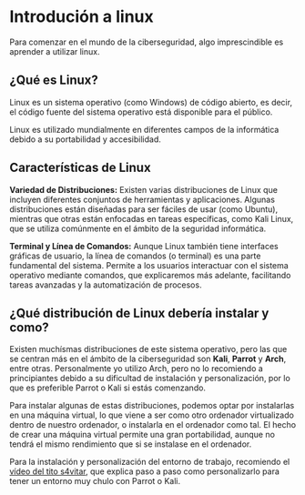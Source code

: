 # Introdución a linux

Para comenzar en el mundo de la ciberseguridad, algo imprescindible es aprender a utilizar linux.&#x20;

## ¿Qué es Linux?

Linux es un sistema operativo (como Windows) de código abierto, es decir, el código fuente del sistema operativo está disponible para el público.

Linux es utilizado mundialmente en diferentes campos de la informática debido a su portabilidad y accesibilidad.

## Características de Linux

**Variedad de Distribuciones:** Existen varias distribuciones de Linux que incluyen diferentes conjuntos de herramientas y aplicaciones. Algunas distribuciones están diseñadas para ser fáciles de usar (como Ubuntu), mientras que otras están enfocadas en tareas específicas, como Kali Linux, que se utiliza comúnmente en el ámbito de la seguridad informática.

**Terminal y Línea de Comandos:** Aunque Linux también tiene interfaces gráficas de usuario, la línea de comandos (o terminal) es una parte fundamental del sistema. Permite a los usuarios interactuar con el sistema operativo mediante comandos, que explicaremos más adelante, facilitando tareas avanzadas y la automatización de procesos.

## ¿Qué distribución de Linux debería instalar y como?

Existen muchísmas distribuciones de este sistema operativo, pero las que se centran más en el ámbito de la ciberseguridad son **Kali**, **Parrot** y **Arch**, entre otras. Personalmente yo utilizo Arch, pero no lo recomiendo a principiantes debido a su dificultad de instalación y personalización, por lo que es preferible Parrot o Kali si estás comenzando.

Para instalar algunas de estas distribuciones, podemos optar por instalarlas en una máquina virtual, lo que viene a ser como otro ordenador virtualizado dentro de nuestro ordenador, o instalarla en el ordenador como tal. El hecho de crear una máquina virtual permite una gran portabilidad, aunque no tendrá el mismo rendimiento que si se instalase en el ordenador.&#x20;

Para la instalación y personalización del entorno de trabajo, recomiendo el [vídeo del tito s4vitar](https://www.youtube.com/watch?v=mHLwfI1nHHY\&t=13s), que explica paso a paso como personalizarlo para tener un entorno muy chulo con Parrot o Kali.
